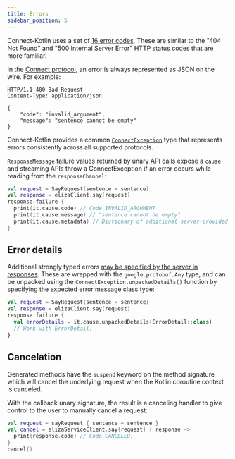 ```yaml
---
title: Errors
sidebar_position: 5
---
```


Connect-Kotlin uses a set of [16 error codes](../protocol.md#error-codes).
These are similar to the "404 Not Found" and
"500 Internal Server Error" HTTP status codes that are more familiar.

In the [Connect protocol](../protocol.md), an error is
always represented as JSON on the wire. For example:

```
HTTP/1.1 400 Bad Request
Content-Type: application/json

{
    "code": "invalid_argument",
    "message": "sentence cannot be empty"
}
```

Connect-Kotlin provides a common [`ConnectException`][connect-exception-source] type
that represents errors consistently across all supported protocols.

`ResponseMessage` failure values returned by unary API calls expose a
`cause` and streaming APIs throw a ConnectException if an error
occurs while reading from the `responseChannel`:

```kotlin
val request = SayRequest(sentence = sentence)
val response = elizaClient.say(request)
response.failure {
  print(it.cause.code) // Code.INVALID_ARGUMENT
  print(it.cause.message) // "sentence cannot be empty"
  print(it.cause.metadata) // Dictionary of additional server-provided headers/trailers
}
```

## Error details

Additional strongly typed errors
[may be specified by the server in responses](../protocol.md#error-end-stream).
These are wrapped with the `google.protobuf.Any` type,
and can be unpacked using the `ConnectException.unpackedDetails()` function by
specifying the expected error message class type:

```kotlin
val request = SayRequest(sentence = sentence)
val response = elizaClient.say(request)
response.failure {
  val errorDetails = it.cause.unpackedDetails(ErrorDetail::class)
  // Work with ErrorDetail.
}
```

## Cancelation

Generated methods have the `suspend` keyword on the method signature which will cancel the underlying
request when the Kotlin coroutine context is canceled.

With the callback unary signature, the result is a canceling handler
to give control to the user to manually cancel a request:

```kotlin
val request = sayRequest { sentence = sentence }
val cancel = elizaServiceClient.say(request) { response ->
  print(response.code) // Code.CANCELED.
}
cancel()
```

[connect-exception-source]: https://github.com/connectrpc/connect-kotlin/blob/main/library/src/main/kotlin/com/connectrpc/ConnectException.kt
